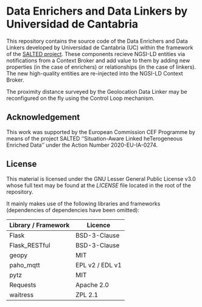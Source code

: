 # Data Enrichers and Data Linkers by Universidad de Cantabria
This repository contains the source code of the Data Enrichers and Data Linkers developed by Universidad de Cantabria (UC) within the framework of the [SALTED project](https://salted-project.eu/). These components recieve NGSI-LD entities via notifications from a Context Broker and add value to them by adding new properties (in the case of enrichers) or relationships (in the case of linkers). The new high-quality entities are re-injected into the NGSI-LD Context Broker.

The proximity distance surveyed by the Geolocation Data Linker may be reconfigured on the fly using the Control Loop mechanism.

## Acknowledgement
This work was supported by the European Commission CEF Programme by means of the project SALTED ‘‘Situation-Aware Linked heTerogeneous Enriched Data’’ under the Action Number 2020-EU-IA-0274.

## License
This material is licensed under the GNU Lesser General Public License v3.0 whose full text may be found at the *LICENSE* file located in the root of the repository.

It mainly makes use of the following libraries and frameworks (dependencies of dependencies have been omitted):

| Library / Framework |   Licence    |
|---------------------|--------------|
| Flask          | BSD-3-Clause          |
| Flask_RESTful          | BSD-3-Clause          |
| geopy          | MIT          |
| paho_mqtt          | EPL v2 / EDL v1          |
| pytz             | MIT          |
| Requests                 | Apache 2.0          |
| waitress          | ZPL 2.1     |
